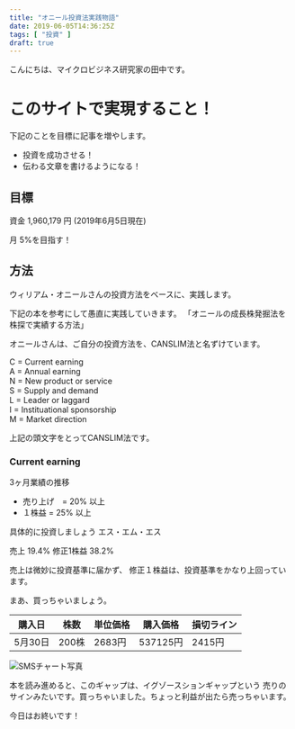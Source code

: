 ```yaml
---
title: "オニール投資法実践物語"
date: 2019-06-05T14:36:25Z
tags: [ "投資" ]
draft: true
---
```


こんにちは、マイクロビジネス研究家の田中です。

# このサイトで実現すること！

下記のことを目標に記事を増やします。
- 投資を成功させる！
- 伝わる文章を書けるようになる！

<!--more-->

## 目標
  
資金 1,960,179 円 (2019年6月5日現在)  
  
月 5%を目指す！  
  
## 方法

ウィリアム・オニールさんの投資方法をベースに、実践します。

下記の本を参考にして愚直に実践していきます。
「オニールの成長株発掘法を株探で実績する方法」

オニールさんは、ご自分の投資方法を、CANSLIM法と名ずけています。

C = Current earning  
A = Annual earning  
N = New product or service  
S = Supply and demand  
L = Leader or laggard  
I = Instituational sponsorship  
M = Market direction  

上記の頭文字をとってCANSLIM法です。

### Current earning

3ヶ月業績の推移
- 売り上げ　= 20% 以上
- １株益   = 25% 以上

具体的に投資しましょう
エス・エム・エス

売上 19.4%
修正1株益 38.2%

売上は微妙に投資基準に届かず、
修正１株益は、投資基準をかなり上回っています。

まあ、買っちゃいましょう。  

 購入日 | 株数 | 単位価格 | 購入価格 | 損切ライン    
-----------|------------|------------|------------|------------   
 5月30日 | 200株 | 2683円 | 537125円 | 2415円   

![SMSチャート写真](/images/sms_chart.png)

本を読み進めると、このギャップは、イグゾースションギャップという
売りのサインみたいです。買っちゃいました。ちょっと利益が出たら売っちゃいます。

今日はお終いです！






